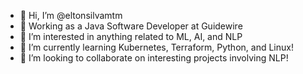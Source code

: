 - 👋 Hi, I’m @eltonsilvamtm
- 💼 Working as a Java Software Developer at Guidewire
- 👀 I’m interested in anything related to ML, AI, and NLP
- 🌱 I’m currently learning Kubernetes, Terraform, Python, and Linux!
- 💞️ I’m looking to collaborate on interesting projects involving NLP!

<!---
eltonsilvamtm/eltonsilvamtm is a ✨ special ✨ repository because its `README.md` (this file) appears on your GitHub profile.
You can click the Preview link to take a look at your changes.
--->
